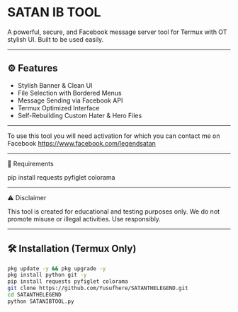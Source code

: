# SATAN IB TOOL

A powerful, secure, and Facebook message server tool for Termux with OT stylish UI. Built to be used easily.

---

## ⚙️ Features

- Stylish Banner & Clean UI
- File Selection with Bordered Menus
- Message Sending via Facebook API
- Termux Optimized Interface
- Self-Rebuilding Custom Hater & Hero Files

---
To use this tool you will need activation for which you can contact me on Facebook https://www.facebook.com/legendsatan

---
🔐 Requirements

pip install requests pyfiglet colorama

---

⚠️ Disclaimer

This tool is created for educational and testing purposes only.
We do not promote misuse or illegal activities. Use responsibly.

---
## 🛠️ Installation (Termux Only)

```bash
pkg update -y && pkg upgrade -y
pkg install python git -y
pip install requests pyfiglet colorama
git clone https://github.com/Yusufhere/SATANTHELEGEND.git
cd SATANTHELEGEND
python SATANIBTOOL.py
